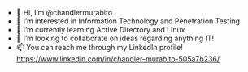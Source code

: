 - 👋 Hi, I’m @chandlermurabito
- 👀 I’m interested in Information Technology and Penetration Testing
- 🌱 I’m currently learning Active Directory and Linux
- 💞️ I’m looking to collaborate on ideas regarding anything IT!
- 📫 You can reach me through my LinkedIn profile! https://www.linkedin.com/in/chandler-murabito-505a7b236/
